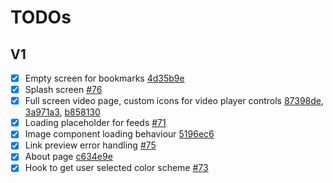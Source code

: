 # TODOs

## V1

- [x] Empty screen for bookmarks [4d35b9e](https://github.com/gmsgowtham/UDev/commit/4d35b9ed53bb8acd01aaaa4e830bf165fbaeeeb5)
- [x] Splash screen [#76](https://github.com/gmsgowtham/UDev/pull/76)
- [x] Full screen video page, custom icons for video player controls [87398de](https://github.com/gmsgowtham/UDev/commit/87398de7a72fc739480bbc6b65e802746bc130c2), [3a971a3](https://github.com/gmsgowtham/UDev/commit/3a971a37414b3f4254e5d16045eafe4ae3187e54),  [b858130](https://github.com/gmsgowtham/UDev/commit/b858130e2f1456d23f6cb4fcecd8a9f3655ee75b)
- [x] Loading placeholder for feeds [#71](https://github.com/gmsgowtham/UDev/pull/71)
- [x] Image component loading behaviour [5196ec6](https://github.com/gmsgowtham/UDev/commit/5196ec677ef4bbc234734b075923a1303af51980)
- [x] Link preview error handling [#75](https://github.com/gmsgowtham/UDev/pull/75)
- [x] About page [c634e9e](https://github.com/gmsgowtham/UDev/commit/c634e9e7fedf7295fd27c0bf94f4c4d5c697dec7)
- [x] Hook to get user selected color scheme [#73](https://github.com/gmsgowtham/UDev/pull/73)
